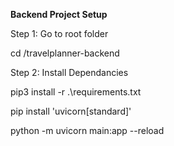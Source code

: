 **Backend Project Setup**

Step 1: Go to root folder

cd /travelplanner-backend

Step 2: Install Dependancies

pip3 install -r .\requirements.txt

pip install 'uvicorn[standard]'

python -m uvicorn main:app --reload